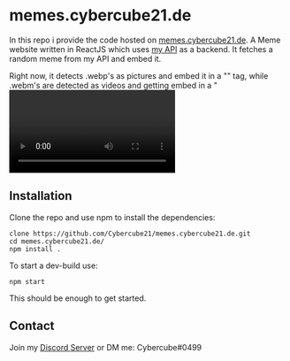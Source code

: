
# memes.cybercube21.de


In this repo i provide the code hosted on [memes.cybercube21.de](https://memes.cybercube21.de). 
A Meme website written in ReactJS which uses [my API](https://api.cybercube21.de) as a backend. It fetches a random meme from my API and embed it.

Right now, it detects .webp's as pictures and embed it in a "<img>" tag, while .webm's are detected as videos and getting embed in a "<video>" tag.\
I might rework that later, but dont count on it.
## Installation

Clone the repo and use npm to install the dependencies:

```shell
clone https://github.com/Cybercube21/memes.cybercube21.de.git
cd memes.cybercube21.de/
npm install .
```

To start a dev-build use:
```shell
npm start
```

This should be enough to get started.
## Contact 
Join my [Discord Server](https://discord.gg/4XYcD2Jk54) or DM me: Cybercube#0499
